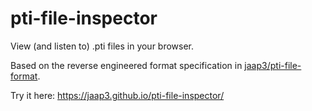 # pti-file-inspector

View (and listen to) .pti files in your browser.

Based on the reverse engineered format specification in
[jaap3/pti-file-format](https://github.com/jaap3/pti-file-format).

Try it here: <https://jaap3.github.io/pti-file-inspector/>
